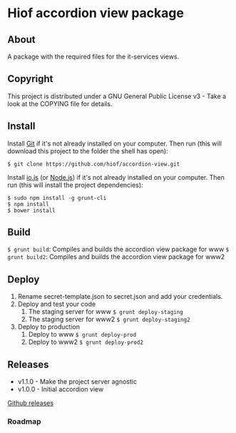 # Hiof accordion view package

## About

A package with the required files for the it-services views.

## Copyright

This project is distributed under a GNU General Public License v3 - Take a look at the COPYING file for details.

## Install

Install [Git](http://git-scm.com) if it's not already installed on your computer. Then run (this will download this project to the folder the shell has open):

```
$ git clone https://github.com/hiof/accordion-view.git
```

Install [io.js](https://iojs.org) (or [Node.js](http://nodejs.org)) if it's not already installed on your computer. Then run (this will install the project dependencies):

```
$ sudo npm install -g grunt-cli
$ npm install
$ bower install
```

## Build

`$ grunt build`: Compiles and builds the accordion view package for www
`$ grunt build2`: Compiles and builds the accordion view package for www2

## Deploy

1. Rename secret-template.json to secret.json and add your credentials.
2. Deploy and test your code
    1. The staging server for www `$ grunt deploy-staging`
    2. The staging server for www2 `$ grunt deploy-staging2`
3. Deploy to production
    1. Deploy to www `$ grunt deploy-prod`
    2. Deploy to www2 `$ grunt deploy-prod2`

## Releases

- v1.1.0 - Make the project server agnostic
- v1.0.0 - Initial accordion view

[Github releases](https://github.com/hiof/accordion-view/releases)

### Roadmap


